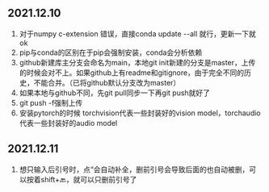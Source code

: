 ## 2021.12.10
1. 对于numpy c-extension 错误，直接conda update --all 就行，更新一下就ok
2. pip与conda的区别在于pip会强制安装，conda会分析依赖
3. github新建库主分支会命名为main，本地git init新建的分支是master，上传的时候会对不上。如果github上有readme和gitignore，由于完全不同的历史，不能合并。（已将github默认分支改为master）
4. 如果本地与github不同，先git pull同步一下再git push就好了
5. git push -f强制上传
6. 安装pytorch的时候 torchvision代表一些封装好的vision model，torchaudio代表一些封装好的audio model

## 2021.12.11
1. 想只输入后引号时，点“会自动补全，删前引号会导致后面的也自动被删，可以按着shift+🔙，就可以只删前引号了